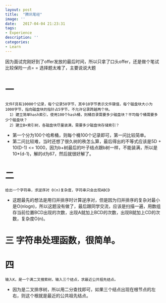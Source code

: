 ```yaml
---
layout: post
title:  "腾讯笔经"
image: ''
date:   2017-04-04 21:23:31
tags:
- Experience
description: ''
categories:
- Learn
---
```


因为面试完刚好到了offer发放的最后时间，所以只拿了口头offer，还是做个笔试比较保险一点= =
选择题太难了，主要说说大题
# 一
```
文件F具有10000个记录，每个记录50字节，其中10字节表示文件键值，每个磁盘块大小为1000字节，指向磁盘块的指针占5字节，不允许记录跨越两个块。 
  1）建立简单hash索引，使用100个hash桶，则桶目录需要多少磁盘块？平均每个桶需要多少个磁盘块？ 
  2）建立B+索引树，各磁盘块尽量装满，需要多少磁盘块存储索引？
```
- 第一个分为100个哈希桶，则每个桶100个记录即可，第一问比较简单。
- 第二问比较难，当时还想了很久树的秩怎么算，最后得出的不等式应该是5D + 10(D-1) <= 1000，因为b+树最后的叶子结点跟b树一样，不能装满，所以是10*(d-1)，解的d为67，然后就很好解了。
# 二
```
给出一个字符串，求逆序对 O(n)复杂度，字符串只会出现ABCD
```
- 这题最先的想法是用归并排序时计算逆序对，但是因为归并排序的复杂对最小是O(nlogn)，所以这题没有做了，最后跟同学交流，应该是扫描一遍，用数组存当前位置BCD出现的次数，出现A就加上BCD的次数，出现B就加上CD的次数，复杂度O(n)。
# 三 字符串处理函数，很简单。
# 四
```
输入K，是一个满二叉搜索树，输入三个结点，求最近公共祖先结点。
```
- 因为是二叉排序树，所以用二分查找即可，如果三个结点出现在根节点的左右，则这个根就是最近的公共祖先结点。